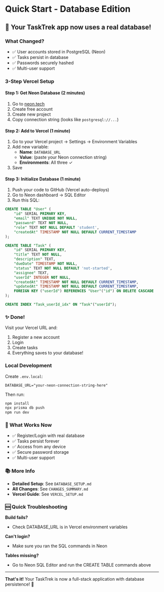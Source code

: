 # Quick Start - Database Edition

## 🚀 Your TaskTrek app now uses a real database!

### What Changed?
- ✅ User accounts stored in PostgreSQL (Neon)
- ✅ Tasks persist in database
- ✅ Passwords securely hashed
- ✅ Multi-user support

### 3-Step Vercel Setup

#### Step 1: Get Neon Database (2 minutes)
1. Go to [neon.tech](https://neon.tech)
2. Create free account
3. Create new project
4. Copy connection string (looks like `postgresql://...`)

#### Step 2: Add to Vercel (1 minute)
1. Go to your Vercel project → Settings → Environment Variables
2. Add new variable:
   - **Name**: `DATABASE_URL`
   - **Value**: (paste your Neon connection string)
   - **Environments**: All three ✓
3. Save

#### Step 3: Initialize Database (1 minute)
1. Push your code to GitHub (Vercel auto-deploys)
2. Go to Neon dashboard → SQL Editor
3. Run this SQL:

```sql
CREATE TABLE "User" (
    "id" SERIAL PRIMARY KEY,
    "email" TEXT UNIQUE NOT NULL,
    "password" TEXT NOT NULL,
    "role" TEXT NOT NULL DEFAULT 'student',
    "createdAt" TIMESTAMP NOT NULL DEFAULT CURRENT_TIMESTAMP
);

CREATE TABLE "Task" (
    "id" SERIAL PRIMARY KEY,
    "title" TEXT NOT NULL,
    "description" TEXT,
    "dueDate" TIMESTAMP NOT NULL,
    "status" TEXT NOT NULL DEFAULT 'not-started',
    "assignee" TEXT,
    "userId" INTEGER NOT NULL,
    "createdAt" TIMESTAMP NOT NULL DEFAULT CURRENT_TIMESTAMP,
    "updatedAt" TIMESTAMP NOT NULL DEFAULT CURRENT_TIMESTAMP,
    FOREIGN KEY ("userId") REFERENCES "User"("id") ON DELETE CASCADE
);

CREATE INDEX "Task_userId_idx" ON "Task"("userId");
```

### ✨ Done!

Visit your Vercel URL and:
1. Register a new account
2. Login
3. Create tasks
4. Everything saves to your database!

### Local Development

Create `.env.local`:
```env
DATABASE_URL="your-neon-connection-string-here"
```

Then run:
```bash
npm install
npx prisma db push
npm run dev
```

### 🎯 What Works Now

- ✅ Register/Login with real database
- ✅ Tasks persist forever
- ✅ Access from any device
- ✅ Secure password storage
- ✅ Multi-user support

### 📚 More Info

- **Detailed Setup**: See `DATABASE_SETUP.md`
- **All Changes**: See `CHANGES_SUMMARY.md`
- **Vercel Guide**: See `VERCEL_SETUP.md`

### 🆘 Quick Troubleshooting

**Build fails?**
- Check DATABASE_URL is in Vercel environment variables

**Can't login?**
- Make sure you ran the SQL commands in Neon

**Tables missing?**
- Go to Neon SQL Editor and run the CREATE TABLE commands above

---

**That's it!** Your TaskTrek is now a full-stack application with database persistence! 🎉


